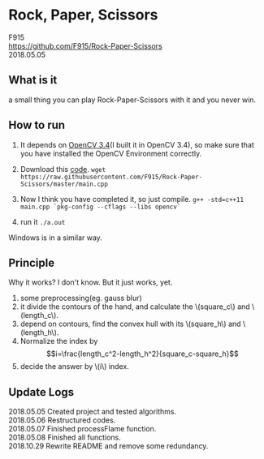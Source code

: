 <script type="text/javascript" src="http://cdn.mathjax.org/mathjax/latest/MathJax.js?config=default"></script>

# Rock, Paper, Scissors

F915  
<https://github.com/F915/Rock-Paper-Scissors>  
2018.05.05

## What is it

a small thing you can play Rock-Paper-Scissors with it and you never win.

## How to run

1. It depends on [OpenCV 3.4](https://docs.opencv.org/3.4.3/df/d65/tutorial_table_of_content_introduction.html)(I built it in OpenCV 3.4), so make sure that you have installed the OpenCV Environment correctly.

1. Download this [code](https://raw.githubusercontent.com/F915/Rock-Paper-Scissors/master/main.cpp).
`wget https://raw.githubusercontent.com/F915/Rock-Paper-Scissors/master/main.cpp`

1. Now I think you have completed it, so just compile.
```g++ -std=c++11 main.cpp `pkg-config --cflags --libs opencv` ```

4. run it
`./a.out`

Windows is in a similar way.

## Principle

Why it works? I don't know. But it just works, yet.

1. some preprocessing(eg. gauss blur)
1. it divide the contours of the hand, and calculate the \\(square_c\\) and \\(length_c\\).
1. depend on contours, find the convex hull with its \\(square_h\\) and \\(length_h\\).
1. Normalize the index by $$i=\frac{length_c^2-length_h^2}{square_c-square_h}$$ 
1. decide the answer by \\(i\\) index.



## Update Logs

2018.05.05 Created project and tested algorithms.  
2018.05.06 Restructured codes.  
2018.05.07 Finished processFlame function.  
2018.05.08 Finished all functions.  
2018.10.29 Rewrite README and remove some redundancy.
